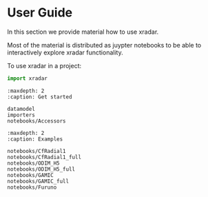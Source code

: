 # User Guide

In this section we provide material how to use xradar.

Most of the material is distributed as juypter notebooks to be able to interactively explore xradar functionality.

To use xradar in a project:

```python
import xradar
```

```{toctree}
:maxdepth: 2
:caption: Get started

datamodel
importers
notebooks/Accessors
```

```{toctree}
:maxdepth: 2
:caption: Examples

notebooks/CfRadial1
notebooks/CfRadial1_full
notebooks/ODIM_H5
notebooks/ODIM_H5_full
notebooks/GAMIC
notebooks/GAMIC_full
notebooks/Furuno
```
